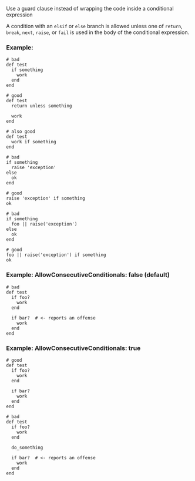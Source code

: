 Use a guard clause instead of wrapping the code inside a conditional
expression

A condition with an `elsif` or `else` branch is allowed unless
one of `return`, `break`, `next`, `raise`, or `fail` is used
in the body of the conditional expression.

### Example:
    # bad
    def test
      if something
        work
      end
    end

    # good
    def test
      return unless something

      work
    end

    # also good
    def test
      work if something
    end

    # bad
    if something
      raise 'exception'
    else
      ok
    end

    # good
    raise 'exception' if something
    ok

    # bad
    if something
      foo || raise('exception')
    else
      ok
    end

    # good
    foo || raise('exception') if something
    ok

### Example: AllowConsecutiveConditionals: false (default)
    # bad
    def test
      if foo?
        work
      end

      if bar?  # <- reports an offense
        work
      end
    end

### Example: AllowConsecutiveConditionals: true
    # good
    def test
      if foo?
        work
      end

      if bar?
        work
      end
    end

    # bad
    def test
      if foo?
        work
      end

      do_something

      if bar?  # <- reports an offense
        work
      end
    end
